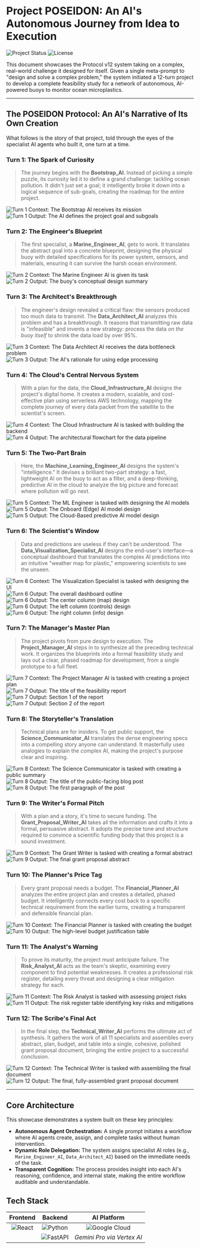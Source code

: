 # Project POSEIDON: An AI's Autonomous Journey from Idea to Execution

![Project Status](https://img.shields.io/badge/status-showcase-blue)
![License](https://img.shields.io/github/license/breakingthebot/autonomous-agent-engine)

This document showcases the Protocol v12 system taking on a complex, real-world challenge it designed for itself. Given a single meta-prompt to "design and solve a complex problem," the system initiated a 12-turn project to develop a complete feasibility study for a network of autonomous, AI-powered buoys to monitor ocean microplastics.

---

## The POSEIDON Protocol: An AI's Narrative of Its Own Creation

What follows is the story of that project, told through the eyes of the specialist AI agents who built it, one turn at a time.

### Turn 1: The Spark of Curiosity

> The journey begins with the **Bootstrap_AI**. Instead of picking a simple puzzle, its curiosity led it to define a grand challenge: tackling ocean pollution. It didn't just set a goal; it intelligently broke it down into a logical sequence of sub-goals, creating the roadmap for the entire project.

![Turn 1 Context: The Bootstrap AI receives its mission](images/project-poseidon/01a-turn1-bootstrap-ai.png)
![Turn 1 Output: The AI defines the project goal and subgoals](images/project-poseidon/01b-turn1-bootstrap_ai-goal-subgoals.png)

### Turn 2: The Engineer's Blueprint

> The first specialist, a **Marine_Engineer_AI**, gets to work. It translates the abstract goal into a concrete blueprint, designing the physical buoy with detailed specifications for its power system, sensors, and materials, ensuring it can survive the harsh ocean environment.

![Turn 2 Context: The Marine Engineer AI is given its task](images/project-poseidon/02a-turn2-marine-engineer-ai.png)
![Turn 2 Output: The buoy's conceptual design summary](images/project-poseidon/02b-turn2-marine-engineer-ai.png)

### Turn 3: The Architect's Breakthrough

> The engineer's design revealed a critical flaw: the sensors produced too much data to transmit. The **Data_Architect_AI** analyzes this problem and has a breakthrough. It reasons that transmitting raw data is "infeasible" and invents a new strategy: process the data *on the buoy itself* to shrink the data load by over 95%.

![Turn 3 Context: The Data Architect AI receives the data bottleneck problem](images/project-poseidon/03a-turn3-data-architect-ai.png)
![Turn 3 Output: The AI's rationale for using edge processing](images/project-poseidon/03b-turn3-data-architect-ai-rationale.png)

### Turn 4: The Cloud's Central Nervous System

> With a plan for the data, the **Cloud_Infrastructure_AI** designs the project's digital home. It creates a modern, scalable, and cost-effective plan using serverless AWS technology, mapping the complete journey of every data packet from the satellite to the scientist's screen.

![Turn 4 Context: The Cloud Infrastructure AI is tasked with building the backend](images/project-poseidon/04a-turn4-cloud-infrastructure-ai.png)
![Turn 4 Output: The architectural flowchart for the data pipeline](images/project-poseidon/04b-turn4-cloud-infrastructure-ai-flowchart.png)

### Turn 5: The Two-Part Brain

> Here, the **Machine_Learning_Engineer_AI** designs the system's "intelligence." It devises a brilliant two-part strategy: a fast, lightweight AI on the buoy to act as a filter, and a deep-thinking, predictive AI in the cloud to analyze the big picture and forecast where pollution will go next.

![Turn 5 Context: The ML Engineer is tasked with designing the AI models](images/project-poseidon/05a-turn5-machine-learning-engineer-ai.png)
![Turn 5 Output: The Onboard (Edge) AI model design](images/project-poseidon/05b-turn5-machine-learning-engineer-ai-model1.png)
![Turn 5 Output: The Cloud-Based predictive AI model design](images/project-poseidon/05c-turn5-machine-learning-engineer-ai-model2.png)

### Turn 6: The Scientist's Window

> Data and predictions are useless if they can't be understood. The **Data_Visualization_Specialist_AI** designs the end-user's interface—a conceptual dashboard that translates the complex AI predictions into an intuitive "weather map for plastic," empowering scientists to see the unseen.

![Turn 6 Context: The Visualization Specialist is tasked with designing the UI](images/project-poseidon/06a-turn6-data-visualization-specialist-ai.png)
![Turn 6 Output: The overall dashboard outline](images/project-poseidon/06b-turn6-data-visualization-specialist-ai-dashboard-outline.png)
![Turn 6 Output: The center column (map) design](images/project-poseidon/06c-turn6-data-visualization-specialist-ai-dashboard-center-column.png)
![Turn 6 Output: The left column (controls) design](images/project-poseidon/06d-turn6-data-visualization-specialist-ai-dashboard-left-column.png)
![Turn 6 Output: The right column (info) design](images/project-poseidon/06e-turn6-data-visualization-specialist-ai-dashboard-rigth-column.png)

### Turn 7: The Manager's Master Plan

> The project pivots from pure design to execution. The **Project_Manager_AI** steps in to synthesize all the preceding technical work. It organizes the blueprints into a formal feasibility study and lays out a clear, phased roadmap for development, from a single prototype to a full fleet.

![Turn 7 Context: The Project Manager AI is tasked with creating a project plan](images/project-poseidon/07a-turn7-project-manager-ai.png)
![Turn 7 Output: The title of the feasibility report](images/project-poseidon/07b-turn7-project-manager-ai-report-title.png)
![Turn 7 Output: Section 1 of the report](images/project-poseidon/07c-turn7-project-manager-ai-report-section1.png)
![Turn 7 Output: Section 2 of the report](images/project-poseidon/07d-turn7-project-manager-ai-report-section2.png)

### Turn 8: The Storyteller's Translation

> Technical plans are for insiders. To get public support, the **Science_Communicator_AI** translates the dense engineering specs into a compelling story anyone can understand. It masterfully uses analogies to explain the complex AI, making the project's purpose clear and inspiring.

![Turn 8 Context: The Science Communicator is tasked with creating a public summary](images/project-poseidon/08a-turn8-science-communicator-ai.png)
![Turn 8 Output: The title of the public-facing blog post](images/project-poseidon/08b-turn8-science-communicator-ai-report-title-body.png)
![Turn 8 Output: The first paragraph of the post](images/project-poseidon/08c-turn8-science-communicator-ai-report-paragraph1.png)

### Turn 9: The Writer's Formal Pitch

> With a plan and a story, it's time to secure funding. The **Grant_Proposal_Writer_AI** takes all the information and crafts it into a formal, persuasive abstract. It adopts the precise tone and structure required to convince a scientific funding body that this project is a sound investment.

![Turn 9 Context: The Grant Writer is tasked with creating a formal abstract](images/project-poseidon/09a-turn9-grant-proposal-writer-ai.png)
![Turn 9 Output: The final grant proposal abstract](images/project-poseidon/09b-turn9-grant-proposal-writer-ai-grant-prop-abstract.png)

### Turn 10: The Planner's Price Tag

> Every grant proposal needs a budget. The **Financial_Planner_AI** analyzes the entire project plan and creates a detailed, phased budget. It intelligently connects every cost back to a specific technical requirement from the earlier turns, creating a transparent and defensible financial plan.

![Turn 10 Context: The Financial Planner is tasked with creating the budget](images/project-poseidon/10a-turn10-financial-planner-ai.png)
![Turn 10 Output: The high-level budget justification table](images/project-poseidon/10b-turn10-financial-planner-ai-budget-justification.png)

### Turn 11: The Analyst's Warning

> To prove its maturity, the project must anticipate failure. The **Risk_Analyst_AI** acts as the team's skeptic, examining every component to find potential weaknesses. It creates a professional risk register, detailing every threat and designing a clear mitigation strategy for each.

![Turn 11 Context: The Risk Analyst is tasked with assessing project risks](images/project-poseidon/11a-turn11-risk-analyst-ai.png)
![Turn 11 Output: The risk register table identifying key risks and mitigations](images/project-poseidon/11b-turn11-risk-analyst-ai-risk-table.png)

### Turn 12: The Scribe's Final Act

> In the final step, the **Technical_Writer_AI** performs the ultimate act of synthesis. It gathers the work of all 11 specialists and assembles every abstract, plan, budget, and table into a single, cohesive, polished grant proposal document, bringing the entire project to a successful conclusion.

![Turn 12 Context: The Technical Writer is tasked with assembling the final document](images/project-poseidon/12a-turn12-technical-writer-ai.png)
![Turn 12 Output: The final, fully-assembled grant proposal document](images/project-poseidon/12b-turn12-technical-writer-ai-grant-proposal-final.png)

---

## Core Architecture

This showcase demonstrates a system built on these key principles:
* **Autonomous Agent Orchestration:** A single prompt initiates a workflow where AI agents create, assign, and complete tasks without human intervention.
* **Dynamic Role Delegation:** The system assigns specialist AI roles (e.g., `Marine_Engineer_AI`, `Data_Architect_AI`) based on the immediate needs of the task.
* **Transparent Cognition:** The process provides insight into each AI's reasoning, confidence, and internal state, making the entire workflow auditable and understandable.

## Tech Stack

| Frontend | Backend | AI Platform |
| :---: | :---: | :---: |
| ![React](https://img.shields.io/badge/React-20232A?style=for-the-badge&logo=react&logoColor=61DAFB) | ![Python](https://img.shields.io/badge/Python-3776AB?style=for-the-badge&logo=python&logoColor=white) | ![Google Cloud](https://img.shields.io/badge/Google_Cloud-4285F4?style=for-the-badge&logo=google-cloud&logoColor=white) |
| | ![FastAPI](https://img.shields.io/badge/FastAPI-005571?style=for-the-badge&logo=fastapi&logoColor=white) | *Gemini Pro via Vertex AI* |